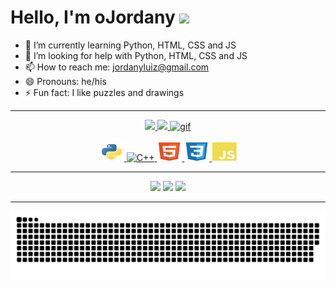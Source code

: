 # Hello, I'm oJordany <img src="https://media.giphy.com/media/hvRJCLFzcasrR4ia7z/giphy.gif" width="28">

- 🌱 I’m currently learning Python, HTML, CSS and JS
- 🤔 I’m looking for help with Python, HTML, CSS and JS
- 📫 How to reach me: jordanyluiz@gmail.com
- 😄 Pronouns: he/his
- ⚡ Fun fact: I like puzzles and drawings

---

<div align="center">
  <a href="https://github.com/oJordany">
  <img height="135em" src="https://github-readme-stats.vercel.app/api?username=oJordany&show_icons=true&theme=react&include_all_commits=true&count_private=true"/>
  <img height="135em" src="https://github-readme-stats.vercel.app/api/top-langs/?username=oJordany&layout=compact&langs_count=5&theme=react"/>
  <img align="auto"alt="gif" src="https://media.discordapp.net/attachments/897609680073941012/910582154977763418/AREmoji_20211117_143002_54.gif?width=143&height=135">
</div>
 
<div style="display: inline_block" align="center"><br>
  <img align="auto" alt="Python" height="30" width="40" src="https://raw.githubusercontent.com/devicons/devicon/master/icons/python/python-original.svg">
  <img align="auto" alt="C++" height="30" width="40" src="https://cdn.jsdelivr.net/gh/devicons/devicon/icons/cplusplus/cplusplus-original.svg">
  <img align="auo" alt="HTML" height="30" width="40" src="https://raw.githubusercontent.com/devicons/devicon/master/icons/html5/html5-original.svg">
  <img align="auto" alt="CSS" height="30" width="40" src="https://raw.githubusercontent.com/devicons/devicon/master/icons/css3/css3-original.svg">
  <img align="auto" alt="JavaScript" height="30" width="40" src="https://raw.githubusercontent.com/devicons/devicon/master/icons/javascript/javascript-plain.svg">
</div>
  
---
 
<div align="center">
  <a href="https://instagram.com/ojordany/" target="_blank"><img src="https://img.shields.io/badge/-Instagram-%23E4405F?style=for-the-badge&logo=instagram&logoColor=white" target="_blank"></a>
  <a href = "mailto:jordanyluiz@gmail.com"><img src="https://img.shields.io/badge/-Gmail-%23333?style=for-the-badge&logo=gmail&logoColor=white" target="_blank"></a>
  <a href="https://www.linkedin.com/in/luiz-silva-759a491b9" target="_blank"><img src="https://img.shields.io/badge/-LinkedIn-%230077B5?style=for-the-badge&logo=linkedin&logoColor=white" target="_blank"></a> 
 
---  
  
  ![Snake animation](https://github.com/oJordany/oJordany/blob/output/github-contribution-grid-snake.svg)
 
</div>
